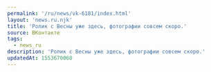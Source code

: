 ```yaml
---
permalink: '/ru/news/vk-6181/index.html'
layout: 'news.ru.njk'
title: 'Ролик с Весны уже здесь, фотографии совсем скоро.'
source: ВКонтакте
tags:
  - news_ru
description: 'Ролик с Весны уже здесь, фотографии совсем скоро.'
updatedAt: 1553670060
---
```

